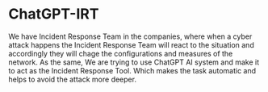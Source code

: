 # ChatGPT-IRT
We have Incident Response Team in the companies, where when a cyber attack happens the Incident Response Team will react to the situation and accordingly they will chage the configurations and measures of the network. As the same, We are trying to use ChatGPT AI system and make it to act as the Incident Response Tool. Which makes the task automatic and helps to avoid the attack more deeper.
